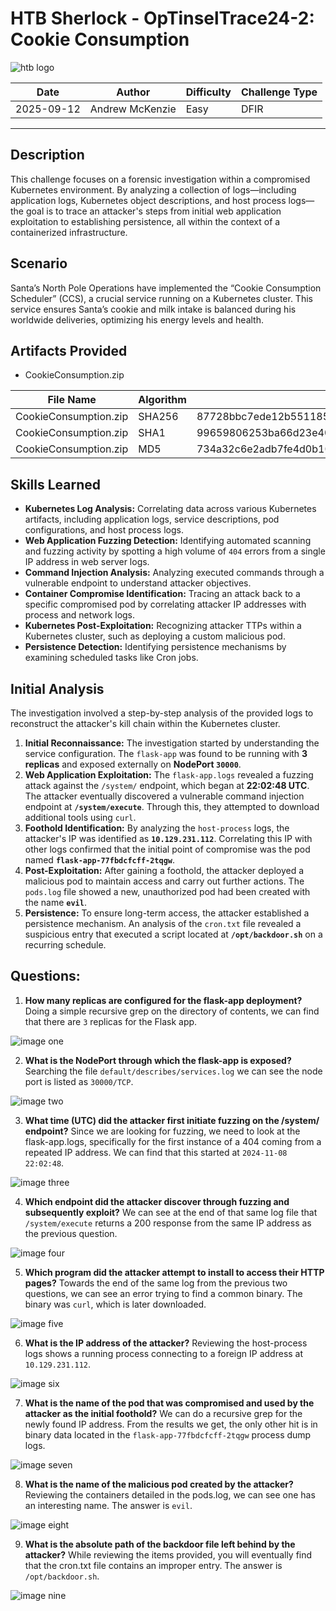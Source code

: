 # HTB Sherlock - OpTinselTrace24-2: Cookie Consumption

![htb logo](./Images/htb_logo.png)

| Date       | Author          | Difficulty | Challenge Type |
| ---------- | --------------- | ---------- | -------------- |
| 2025-09-12 | Andrew McKenzie | Easy       | DFIR           |

---
## Description
This challenge focuses on a forensic investigation within a compromised Kubernetes environment. By analyzing a collection of logs—including application logs, Kubernetes object descriptions, and host process logs—the goal is to trace an attacker's steps from initial web application exploitation to establishing persistence, all within the context of a containerized infrastructure.
## Scenario
Santa’s North Pole Operations have implemented the “Cookie Consumption Scheduler” (CCS), a crucial service running on a Kubernetes cluster. This service ensures Santa’s cookie and milk intake is balanced during his worldwide deliveries, optimizing his energy levels and health.
## Artifacts Provided
- CookieConsumption.zip

| File Name             | Algorithm | Hash                                                             |
| --------------------- | --------- | ---------------------------------------------------------------- |
| CookieConsumption.zip | SHA256    | 87728bbc7ede12b5511855c96f2d37d70f18f928fe536bfca02fae5593ef362d |
| CookieConsumption.zip | SHA1      | 99659806253ba66d23e403923e7a467c51afab05                         |
| CookieConsumption.zip | MD5       | 734a32c6e2adb7fe4d0b10c60160b2bc                                 |
## Skills Learned
- **Kubernetes Log Analysis:** Correlating data across various Kubernetes artifacts, including application logs, service descriptions, pod configurations, and host process logs.
- **Web Application Fuzzing Detection:** Identifying automated scanning and fuzzing activity by spotting a high volume of `404` errors from a single IP address in web server logs.
- **Command Injection Analysis:** Analyzing executed commands through a vulnerable endpoint to understand attacker objectives.
- **Container Compromise Identification:** Tracing an attack back to a specific compromised pod by correlating attacker IP addresses with process and network logs.
- **Kubernetes Post-Exploitation:** Recognizing attacker TTPs within a Kubernetes cluster, such as deploying a custom malicious pod.
- **Persistence Detection:** Identifying persistence mechanisms by examining scheduled tasks like Cron jobs.
## Initial Analysis
The investigation involved a step-by-step analysis of the provided logs to reconstruct the attacker's kill chain within the Kubernetes cluster.
1. **Initial Reconnaissance:** The investigation started by understanding the service configuration. The `flask-app` was found to be running with **3 replicas** and exposed externally on **NodePort `30000`**.
2. **Web Application Exploitation:** The `flask-app.logs` revealed a fuzzing attack against the `/system/` endpoint, which began at **22:02:48 UTC**. The attacker eventually discovered a vulnerable command injection endpoint at **`/system/execute`**. Through this, they attempted to download additional tools using `curl`.
3. **Foothold Identification:** By analyzing the `host-process` logs, the attacker's IP was identified as **`10.129.231.112`**. Correlating this IP with other logs confirmed that the initial point of compromise was the pod named **`flask-app-77fbdcfcff-2tqgw`**.
4. **Post-Exploitation:** After gaining a foothold, the attacker deployed a malicious pod to maintain access and carry out further actions. The `pods.log` file showed a new, unauthorized pod had been created with the name **`evil`**.
5. **Persistence:** To ensure long-term access, the attacker established a persistence mechanism. An analysis of the `cron.txt` file revealed a suspicious entry that executed a script located at **`/opt/backdoor.sh`** on a recurring schedule.
## Questions:
1. **How many replicas are configured for the flask-app deployment?**
Doing a simple recursive grep on the directory of contents, we can find that there are `3` replicas for the Flask app.

![image one](./Images/Pasted%20image%2020250912220836.png)

2. **What is the NodePort through which the flask-app is exposed?**
Searching the file `default/describes/services.log` we can see the node port is listed as `30000/TCP`.

![image two](./Images/Pasted%20image%2020250912221227.png)

3. **What time (UTC) did the attacker first initiate fuzzing on the /system/ endpoint?**
Since we are looking for fuzzing, we need to look at the flask-app.logs, specifically for the first instance of a 404 coming from a repeated IP address. We can find that this started at `2024-11-08 22:02:48`.

![image three](./Images/Pasted%20image%2020250912222348.png)

4. **Which endpoint did the attacker discover through fuzzing and subsequently exploit?**
We can see at the end of that same log file that `/system/execute` returns a 200 response from the same IP address as the previous question.

![image four](./Images/Pasted%20image%2020250912222455.png)

5. **Which program did the attacker attempt to install to access their HTTP pages?**
Towards the end of the same log from the previous two questions, we can see an error trying to find a common binary. The binary was `curl`, which is later downloaded.

![image five](./Images/Pasted%20image%2020250912222843.png)

6. **What is the IP address of the attacker?**
Reviewing the host-process logs shows a running process connecting to a foreign IP address at `10.129.231.112`.

![image six](./Images/Pasted%20image%2020250912223142.png)

7. **What is the name of the pod that was compromised and used by the attacker as the initial foothold?**
We can do a recursive grep for the newly found IP address. From the results we get, the only other hit is in binary data located in the `flask-app-77fbdcfcff-2tqgw` process dump logs. 

![image seven](./Images/Pasted%20image%2020250912223554.png)

8. **What is the name of the malicious pod created by the attacker?**
Reviewing the containers detailed in the pods.log, we can see one has an interesting name. The answer is `evil`.

![image eight](./Images/Pasted%20image%2020250912223826.png)

9. **What is the absolute path of the backdoor file left behind by the attacker?**
While reviewing the items provided, you will eventually find that the cron.txt file contains an improper entry. The answer is `/opt/backdoor.sh`.

![image nine](./Images/Pasted%20image%2020250912223924.png)